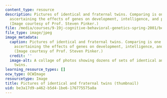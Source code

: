 ```yaml
---
content_type: resource
description: Pictures of identical and fraternal twins. Comparing is one method for
  ascertaining the effects of genes on development, intelligence, and personality.
  (Image courtesy of Prof. Steven Pinker.)
file: /media/courses/9-19j-cognitive-behavioral-genetics-spring-2001/be3a17d9a462b5d41be6176775575a8a_9-19js01-th.jpg
file_type: image/jpeg
image_metadata:
  caption: Pictures of identical and fraternal twins. Comparing is one method for
    ascertaining the effects of genes on development, intelligence, and personality.
    (Image courtesy of Prof. Steven Pinker.)
  credit: ''
  image-alt: A collage of photos showing dozens of sets of identical and fraternal
    twins.
learning_resource_types: []
ocw_type: OCWImage
resourcetype: Image
title: Pictures of identical and fraternal twins (thumbnail)
uid: be3a17d9-a462-b5d4-1be6-176775575a8a
---
```

